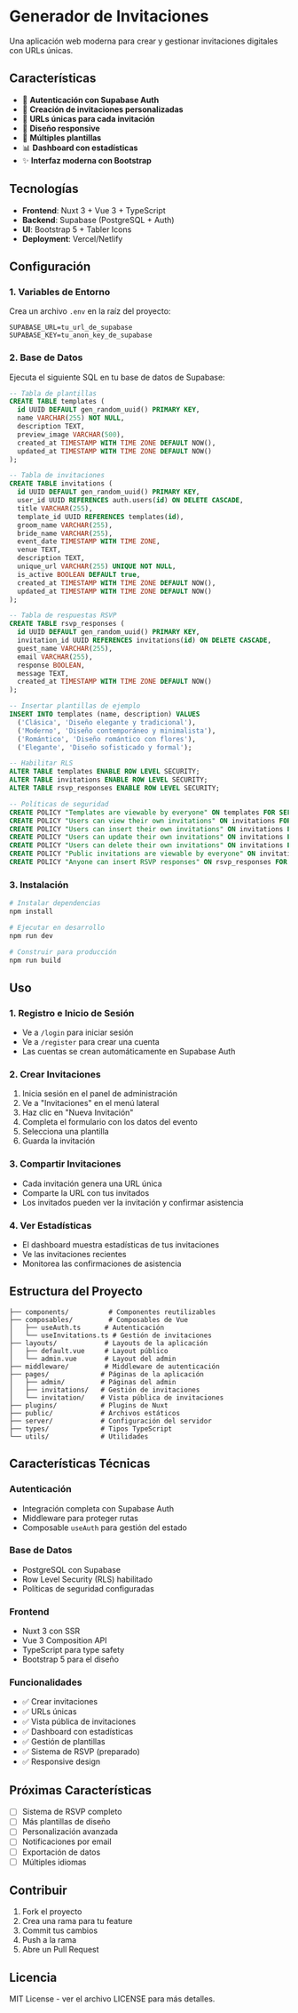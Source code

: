 # Generador de Invitaciones

Una aplicación web moderna para crear y gestionar invitaciones digitales con URLs únicas.

## Características

- 🔐 **Autenticación con Supabase Auth**
- 📝 **Creación de invitaciones personalizadas**
- 🔗 **URLs únicas para cada invitación**
- 📱 **Diseño responsive**
- 🎨 **Múltiples plantillas**
- 📊 **Dashboard con estadísticas**
- ✨ **Interfaz moderna con Bootstrap**

## Tecnologías

- **Frontend**: Nuxt 3 + Vue 3 + TypeScript
- **Backend**: Supabase (PostgreSQL + Auth)
- **UI**: Bootstrap 5 + Tabler Icons
- **Deployment**: Vercel/Netlify

## Configuración

### 1. Variables de Entorno

Crea un archivo `.env` en la raíz del proyecto:

```env
SUPABASE_URL=tu_url_de_supabase
SUPABASE_KEY=tu_anon_key_de_supabase
```

### 2. Base de Datos

Ejecuta el siguiente SQL en tu base de datos de Supabase:

```sql
-- Tabla de plantillas
CREATE TABLE templates (
  id UUID DEFAULT gen_random_uuid() PRIMARY KEY,
  name VARCHAR(255) NOT NULL,
  description TEXT,
  preview_image VARCHAR(500),
  created_at TIMESTAMP WITH TIME ZONE DEFAULT NOW(),
  updated_at TIMESTAMP WITH TIME ZONE DEFAULT NOW()
);

-- Tabla de invitaciones
CREATE TABLE invitations (
  id UUID DEFAULT gen_random_uuid() PRIMARY KEY,
  user_id UUID REFERENCES auth.users(id) ON DELETE CASCADE,
  title VARCHAR(255),
  template_id UUID REFERENCES templates(id),
  groom_name VARCHAR(255),
  bride_name VARCHAR(255),
  event_date TIMESTAMP WITH TIME ZONE,
  venue TEXT,
  description TEXT,
  unique_url VARCHAR(255) UNIQUE NOT NULL,
  is_active BOOLEAN DEFAULT true,
  created_at TIMESTAMP WITH TIME ZONE DEFAULT NOW(),
  updated_at TIMESTAMP WITH TIME ZONE DEFAULT NOW()
);

-- Tabla de respuestas RSVP
CREATE TABLE rsvp_responses (
  id UUID DEFAULT gen_random_uuid() PRIMARY KEY,
  invitation_id UUID REFERENCES invitations(id) ON DELETE CASCADE,
  guest_name VARCHAR(255),
  email VARCHAR(255),
  response BOOLEAN,
  message TEXT,
  created_at TIMESTAMP WITH TIME ZONE DEFAULT NOW()
);

-- Insertar plantillas de ejemplo
INSERT INTO templates (name, description) VALUES
  ('Clásica', 'Diseño elegante y tradicional'),
  ('Moderno', 'Diseño contemporáneo y minimalista'),
  ('Romántico', 'Diseño romántico con flores'),
  ('Elegante', 'Diseño sofisticado y formal');

-- Habilitar RLS
ALTER TABLE templates ENABLE ROW LEVEL SECURITY;
ALTER TABLE invitations ENABLE ROW LEVEL SECURITY;
ALTER TABLE rsvp_responses ENABLE ROW LEVEL SECURITY;

-- Políticas de seguridad
CREATE POLICY "Templates are viewable by everyone" ON templates FOR SELECT USING (true);
CREATE POLICY "Users can view their own invitations" ON invitations FOR SELECT USING (auth.uid() = user_id);
CREATE POLICY "Users can insert their own invitations" ON invitations FOR INSERT WITH CHECK (auth.uid() = user_id);
CREATE POLICY "Users can update their own invitations" ON invitations FOR UPDATE USING (auth.uid() = user_id);
CREATE POLICY "Users can delete their own invitations" ON invitations FOR DELETE USING (auth.uid() = user_id);
CREATE POLICY "Public invitations are viewable by everyone" ON invitations FOR SELECT USING (is_active = true);
CREATE POLICY "Anyone can insert RSVP responses" ON rsvp_responses FOR INSERT WITH CHECK (true);
```

### 3. Instalación

```bash
# Instalar dependencias
npm install

# Ejecutar en desarrollo
npm run dev

# Construir para producción
npm run build
```

## Uso

### 1. Registro e Inicio de Sesión

- Ve a `/login` para iniciar sesión
- Ve a `/register` para crear una cuenta
- Las cuentas se crean automáticamente en Supabase Auth

### 2. Crear Invitaciones

1. Inicia sesión en el panel de administración
2. Ve a "Invitaciones" en el menú lateral
3. Haz clic en "Nueva Invitación"
4. Completa el formulario con los datos del evento
5. Selecciona una plantilla
6. Guarda la invitación

### 3. Compartir Invitaciones

- Cada invitación genera una URL única
- Comparte la URL con tus invitados
- Los invitados pueden ver la invitación y confirmar asistencia

### 4. Ver Estadísticas

- El dashboard muestra estadísticas de tus invitaciones
- Ve las invitaciones recientes
- Monitorea las confirmaciones de asistencia

## Estructura del Proyecto

```
├── components/          # Componentes reutilizables
├── composables/         # Composables de Vue
│   ├── useAuth.ts      # Autenticación
│   └── useInvitations.ts # Gestión de invitaciones
├── layouts/            # Layouts de la aplicación
│   ├── default.vue     # Layout público
│   └── admin.vue       # Layout del admin
├── middleware/         # Middleware de autenticación
├── pages/             # Páginas de la aplicación
│   ├── admin/         # Páginas del admin
│   ├── invitations/   # Gestión de invitaciones
│   └── invitation/    # Vista pública de invitaciones
├── plugins/           # Plugins de Nuxt
├── public/            # Archivos estáticos
├── server/            # Configuración del servidor
├── types/             # Tipos TypeScript
└── utils/             # Utilidades
```

## Características Técnicas

### Autenticación
- Integración completa con Supabase Auth
- Middleware para proteger rutas
- Composable `useAuth` para gestión del estado

### Base de Datos
- PostgreSQL con Supabase
- Row Level Security (RLS) habilitado
- Políticas de seguridad configuradas

### Frontend
- Nuxt 3 con SSR
- Vue 3 Composition API
- TypeScript para type safety
- Bootstrap 5 para el diseño

### Funcionalidades
- ✅ Crear invitaciones
- ✅ URLs únicas
- ✅ Vista pública de invitaciones
- ✅ Dashboard con estadísticas
- ✅ Gestión de plantillas
- ✅ Sistema de RSVP (preparado)
- ✅ Responsive design

## Próximas Características

- [ ] Sistema de RSVP completo
- [ ] Más plantillas de diseño
- [ ] Personalización avanzada
- [ ] Notificaciones por email
- [ ] Exportación de datos
- [ ] Múltiples idiomas

## Contribuir

1. Fork el proyecto
2. Crea una rama para tu feature
3. Commit tus cambios
4. Push a la rama
5. Abre un Pull Request

## Licencia

MIT License - ver el archivo LICENSE para más detalles.
